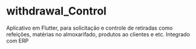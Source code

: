 # withdrawal_Control
Aplicativo em Flutter, para solicitação e controle de retiradas como refeições, matérias no almoxarifado, produtos ao clientes e etc. Integrado com ERP
